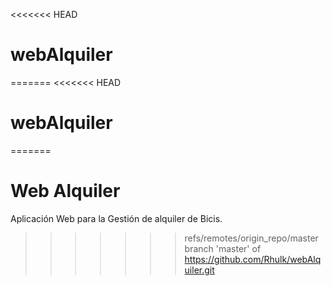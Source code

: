 <<<<<<< HEAD
# webAlquiler
=======
<<<<<<< HEAD
# webAlquiler
=======
# Web Alquiler

Aplicación Web para la Gestión de alquiler de Bicis.
>>>>>>> refs/remotes/origin_repo/master
>>>>>>> branch 'master' of https://github.com/Rhulk/webAlquiler.git

